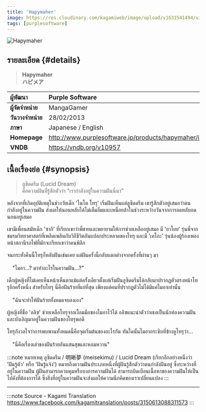 ```yaml
---
title: 'Hapymaher'
image: https://res.cloudinary.com/kagamiweb/image/upload/v1631541494/visualnovel/preview/hapymaher.jpg
tags: [purplesoftware]
---
```


![Hapymaher](https://res.cloudinary.com/kagamiweb/image/upload/v1631541494/visualnovel/preview/hapymaher.jpg)

## รายละเอียด {#details}

> **Hapymaher**  
> **ハピメア**

| ผู้พัฒนา | Purple Software |
| :---- | :---- |
| **ผู้จัดจำหน่าย** | MangaGamer |
| **วันวางจำหน่าย** | 28/02/2013 |
| **ภาษา** | Japanese / English |
| **Homepage** | http://www.purplesoftware.jp/products/hapymaher/index.html |
| **VNDB** | https://vndb.org/v10957 |

## เนื้อเรื่องย่อ {#synopsis}

> ลูซิดดรีม (Lucid Dream)  
> คือความฝันที่รู้สึกตัวว่า "เรากำลังอยู่ในความฝันนี่นา"

หลังจากที่เกิดอุบัติเหตุในช่วงวัยเด็ก 'ไนโต โทรุ' เริ่มฝันเห็นแต่ลูซิดดรีม เขารู้สึกตัวอยู่เสมอว่าตนกำลังอยู่ในความฝัน ส่งผลให้นอนหลับได้ไม่เต็มอิ่มและเหนื่อยล้าในช่วงระหว่างวันจากการอดหลับอดนอนอยู่เสมอ

เขามีเพื่อนสมัยเด็ก 'ซากิ' ที่เรียกเขาว่าพี่ชายและพยายามให้การช่วยเหลืออยู่เสมอ มี 'ยาโยย' รุ่นพี่จากชมรมวิทยาศาสตร์ที่เพลิดเพลินกับวิถีชีวิตอันแปลกประหลาดของโทรุ และมี 'เคโกะ' รุ่นน้องผู้ร้องเพลงหน้าสถานีรถไฟที่มักจะเรียกเขาว่าคนพิลึก

จนกระทั่งคืนนี้โทรุก็หลับฝันเช่นเคย แต่ฝันครั้งนี้กลับแตกต่างจากครั้งที่ผ่านๆ มา

　"ไมอา...? มาทำอะไรในความฝัน...?"

เด็กผู้หญิงที่ไม่เคยเห็นหน้าเห็นตาแม้แต่ครั้งเดียวตั้งแต่เริ่มฝันลูซิดดรีมได้กลับมาปรากฏตัวตรงหน้าโทรุอีกครั้งหนึ่ง สำหรับโทรุ นี่คือฝันร้ายที่แย่ที่สุด เพียงแต่คนที่ปรากฏตัวไม่ได้มีแค่ไมอาเท่านั้น

　"ฉันจะทำให้ฝันร้ายทั้งหมดจบลงเอง"

ผู้หญิงที่ชื่อ 'อลิซ' ช่วยเหลือโทรุจากเงื้อมมือของไมอาไว้ได้ อลิซแนะนำตัวว่าเธอเป็นนักท่องความฝันและบังเอิญมาอยู่ในความฝันของโทรุพอดี

โทรุกังวลใจว่าการพบพานทั้งหมดนี้คือจุดเริ่มต้นของอะไรกัน ทันใดนั้นไมอากระซิบที่ข้างหูโทรุว่า...

　"นี่คือเรื่องเล่าของฝันร้ายอันแสนสุขและหอมหวาน"

:::note หมายเหตุ
ลูซิดดรีม / 明晰夢 (meisekimu) / Lucid Dream (เรียกอีกอย่างหนึ่งว่า 'ฝันรู้ตัว' หรือ 'ฝันรู้แจ้ง') หมายถึงความฝันประเภทหนึ่งที่ผู้ฝันรู้สึกตัวว่าตนกำลังฝันอยู่ ซึ่งระหว่างที่อยู่ในความฝัน ผู้ฝันสามารถควบคุมหรือบงการความฝันได้ สามารถบิดเบือนเนื้อหาของความฝันให้เป็นไปดังที่ต้องการได้ ซึ่งสิ่งที่อยู่ในความฝันจะส่งผลให้ความนึกคิดของเราเปลี่ยนแปลง
:::

---
:::note Source - Kagami Translation
https://www.facebook.com/kagamitranslation/posts/3150613088311573
:::
